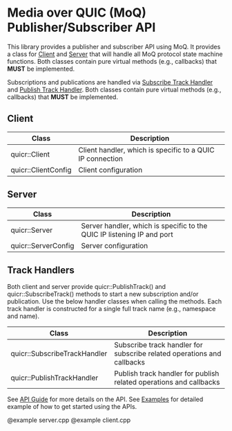 # Media over QUIC (MoQ) Publisher/Subscriber API

This library provides a publisher and subscriber API using MoQ. It provides
a class for [Client](#quicr::Client) and [Server](#quicr::Server) that
will handle all MoQ protocol state machine functions. Both classes contain pure virtual methods (e.g., callbacks)
that **MUST** be implemented.

Subscriptions and publications are handled via [Subscribe Track Handler](#quicr::SubscribeTrackHandler)
and [Publish Track Handler](#quicr::PublishTrackHandler). Both classes contain pure virtual methods
(e.g., callbacks) that **MUST** be implemented.

## Client

 Class                        | Description
------------------------------|-----------------------------------------------------------
 quicr::Client       | Client handler, which is specific to a QUIC IP connection
 quicr::ClientConfig | Client configuration

## Server

 Class                        | Description
------------------------------|------------------------------------------------------------------------
 quicr::Server       | Server handler, which is specific to the QUIC IP listening IP and port
 quicr::ServerConfig | Server configuration

## Track Handlers

Both client and server provide quicr::PublishTrack() and quicr::SubscribeTrack()
methods to start a new subscription and/or publication. Use the below handler classes when calling
the methods. Each track handler is constructed for a single full track name (e.g., namespace and name).

 Class                          | Description
--------------------------------|------------------------------------------------------------------------
 quicr::SubscribeTrackHandler     | Subscribe track handler for subscribe related operations and callbacks
 quicr::PublishTrackHandler       | Publish track handler for publish related operations and callbacks


See [API Guide](api-guide.html) for more details on the API. See [Examples](examples.html) for detailed example of how to get started
using the APIs. 

@example server.cpp
@example client.cpp
